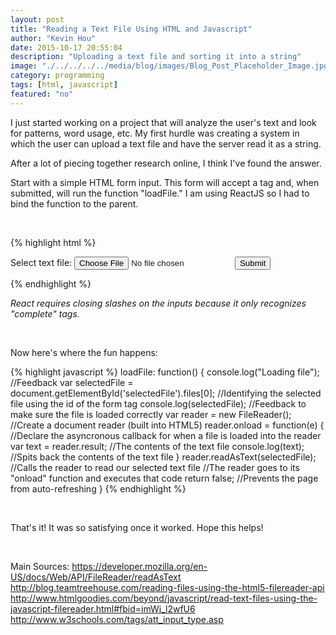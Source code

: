 ```yaml
---
layout: post
title: "Reading a Text File Using HTML and Javascript"
author: "Kevin Hou"
date: 2015-10-17 20:55:04
description: "Uploading a text file and sorting it into a string"
image: "./../../../../media/blog/images/Blog_Post_Placeholder_Image.jpg"
category: programming
tags: [html, javascript]
featured: "no"
---
```

I just started working on a project that will analyze the user's text and look for patterns, word usage, etc. My first hurdle was creating a system in which the user can upload a text file and have the server read it as a string.

After a lot of piecing together research online, I think I've found the answer.

Start with a simple HTML form input. This form will accept a tag and, when submitted, will run the function "loadFile." I am using ReactJS so I had to bind the function to the parent.

<br />

{% highlight html %}
<form onSubmit={this.loadFile.bind(this)}>
  Select text file: <input type="file" id="selectedFile" name="text" accept=".txt" />
  <input type="submit" />
</form>
{% endhighlight %}

<i>React requires closing slashes on the inputs because it only recognizes "complete" tags.</i>

<br />

Now here's where the fun happens:

{% highlight javascript %}
loadFile: function() {
  console.log("Loading file"); //Feedback
  var selectedFile = document.getElementById('selectedFile').files[0]; //Identifying the selected file using the id of the form tag
  console.log(selectedFile); //Feedback to make sure the file is loaded correctly
  var reader = new FileReader(); //Create a document reader (built into HTML5)
  reader.onload = function(e) { //Declare the asyncronous callback for when a file is loaded into the reader
    var text = reader.result; //The contents of the text file
    console.log(text); //Spits back the contents of the text file
  }
  reader.readAsText(selectedFile); //Calls the reader to read our selected text file
  //The reader goes to its "onload" function and executes that code
  return false; //Prevents the page from auto-refreshing
}
{% endhighlight %}

<br />

That's it! It was so satisfying once it worked. Hope this helps!

<br />

Main Sources:
<a href="https://developer.mozilla.org/en-US/docs/Web/API/FileReader/readAsText">https://developer.mozilla.org/en-US/docs/Web/API/FileReader/readAsText</a>
<a href="http://blog.teamtreehouse.com/reading-files-using-the-html5-filereader-api">http://blog.teamtreehouse.com/reading-files-using-the-html5-filereader-api</a>
<a href="http://www.htmlgoodies.com/beyond/javascript/read-text-files-using-the-javascript-filereader.html#fbid=imWj_l2wfU6">http://www.htmlgoodies.com/beyond/javascript/read-text-files-using-the-javascript-filereader.html#fbid=imWj_l2wfU6</a>
<a href="http://www.w3schools.com/tags/att_input_type.asp">http://www.w3schools.com/tags/att_input_type.asp</a>